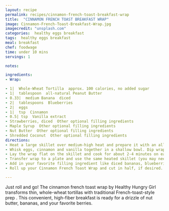 ```yaml
---
layout: recipe
permalink: recipes/cinnamon-french-toast-breakfast-wrap
title:  "CINNAMON FRENCH TOAST BREAKFAST WRAP"
image: Cinnamon-French-Toast-Breakfast-Wrap.jpg
imagecredit: "unsplash.com"
categories:  healthy eggs breakfast
tags:  healthy eggs breakfast
meal: breakfast
chef: foodwage
time: under 10 mins
servings: 1

notes:

ingredients:
- Wrap:

- 1|  Whole-Wheat Tortilla  approx. 100 calories, no added sugar
- 1|  tablespoon  all-natural Peanut Butter
- 0.33|  medium Banana  diced
- 2|  tablespoons  Blueberries
- 2|  eggs
- 1|  tsp  Cinnamon
- 0.5| tsp  Vanilla extract
- Strawberries, diced  Other optional filling ingredients
- Maple Syrup  Other optional filling ingredients
- Nut Butter  Other optional filling ingredients
- Shredded Coconut  Other optional filling ingredients
directions:
- Heat a large skillet over medium-high heat and prepare it with an all-natural cooking spray or coconut oil.
- Whisk eggs, cinnamon and vanilla together in a shallow bowl. Dip wrap in shallow bowl, making sure to cover the entire wrap with the egg mixture. There will be leftover egg mixture.
- Lay the wrap flat on the skillet and cook for about 2-4 minutes on each side.
- Transfer wrap to a plate and use the same heated skillet (you may need more cooking spray or oil) to cook up the leftover egg mixture, omelet style. Cooking your egg omelet or pancake style makes the egg easier to transfer to your wrap and it also will stay put in the wrap better.
- Add in your favorite filling ingredient like diced bananas, blueberries and peanut butter.
- Roll up your Cinnamon French Toast Wrap and cut in half, if desired. You can add a drizzle of maple syrup and a sprinkle of shredded unsweetened coconut over the top.

---
```


Just roll and go! The cinnamon french toast wrap by Healthy Hungry Girl transforms thin, whole-wheat tortillas with traditional French-toast-style prep . This convenient, high-fiber breakfast is ready for a drizzle of nut butter, bananas, and your favorite berries.
